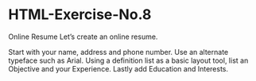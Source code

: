 # HTML-Exercise-No.8
Online Resume
Let’s create an online resume.

Start with your name, address and phone number. Use an alternate typeface such as Arial.
Using a definition list as a basic layout tool, list an Objective and your Experience.
Lastly add Education and Interests.
